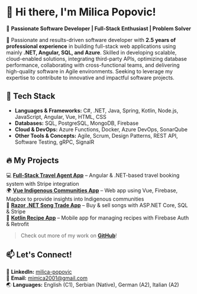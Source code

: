# 👋 Hi there, I'm Milica Popovic!  

🎯 **Passionate Software Developer | Full-Stack Enthusiast | Problem Solver**  

🚀 Passionate and results-driven software developer with **2.5 years of professional experience** in building full-stack web applications using mainly **.NET, Angular, SQL, and Azure**. Skilled in developing scalable, cloud-enabled solutions, integrating third-party APIs, optimizing database performance, collaborating with cross-functional teams, and delivering high-quality software in Agile environments. Seeking to leverage my expertise to contribute to innovative and impactful software projects.

## 🔧 Tech Stack  
- **Languages & Frameworks:** C#, .NET, Java, Spring, Kotlin, Node.js, JavaScript, Angular, Vue, HTML, CSS  
- **Databases:** SQL, PostgreSQL, MongoDB, Firebase  
- **Cloud & DevOps:** Azure Functions, Docker, Azure DevOps, SonarQube  
- **Other Tools & Concepts:** Agile, Scrum, Design Patterns, REST API, Software Testing, gRPC, SignalR

## 🔥 My Projects  
💻 **[Full-Stack Travel Agent App](https://github.com/popovic01/TravelAgent)** – Angular & .NET-based travel booking system with Stripe integration  
🌍 **[Vue Indigenous Communities App](https://github.com/popovic01)** – Web app using Vue, Firebase, Mapbox to provide insights into Indigenous communities  
🎵 **[Razor .NET Song Trade App](https://github.com/popovic01/SongTrade)** – Buy & sell songs with ASP.NET Core, SQL & Stripe  
📱 **[Kotlin Recipe App](https://github.com/popovic01/RecipeApp)** – Mobile app for managing recipes with Firebase Auth & Retrofit  

> Check out more of my work on **[GitHub](https://github.com/popovic01)**!  

## 📫 Let's Connect!  
💼 **LinkedIn:** [milica-popovic](https://www.linkedin.com/in/milica-popovic-291a3b1b9/)  
📧 **Email:** mimica2001@gmail.com  
🌏 **Languages:** English (C1), Serbian (Native), German (A2), Italian (A2)  
